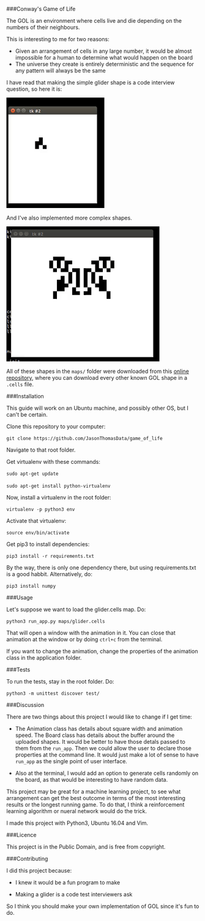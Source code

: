 ###Conway's Game of Life

The GOL is an environment where cells live and die depending on the numbers of their neighbours.

This is interesting to me for two reasons:

- Given an arrangement of cells in any large number, it would be almost impossible for a human to determine what would happen on the board
- The universe they create is entirely deterministic and the sequence for any pattern will always be the same

I have read that making the simple glider shape is a code interview question, so here it is:

![glider pic](gifs/glider.gif)

And I've also implemented more complex shapes.

![brain pic](gifs/brain.gif)

All of these shapes in the ```maps/``` folder were downloaded from this [online repository](http://www.bitstorm.org/gameoflife/lexicon/), where you can download every other known GOL shape in a ```.cells``` file.

###Installation

This guide will work on an Ubuntu machine, and possibly other OS, but I can't be certain.

Clone this repository to your computer:

    git clone https://github.com/JasonThomasData/game_of_life

Navigate to that root folder.

Get virtualenv with these commands:

    sudo apt-get update
    
    sudo apt-get install python-virtualenv

Now, install a virtualenv in the root folder:

    virtualenv -p python3 env

Activate that virtualenv:

    source env/bin/activate

Get pip3 to install dependencies:

    pip3 install -r requirements.txt

By the way, there is only one dependency there, but using requirements.txt is a good habbit. Alternatively, do:

    pip3 install numpy

###Usage

Let's suppose we want to load the glider.cells map. Do:

    python3 run_app.py maps/glider.cells

That will open a window with the animation in it. You can close that animation at the window or by doing ```ctrl+c``` from the terminal.

If you want to change the animation, change the properties of the animation class in the application folder.

###Tests

To run the tests, stay in the root folder. Do:

    python3 -m unittest discover test/

###Discussion

There are two things about this project I would like to change if I get time:

- The Animation class has details about square width and animation speed. The Board class has details about the buffer around the uploaded shapes. It would be better to have those detals passed to them from the ```run_app```. Then we could allow the user to declare those properties at the command line. It would just make a lot of sense to have ```run_app``` as the single point of user interface.

- Also at the terminal, I would add an option to generate cells randomly on the board, as that would be interesting to have random data.

This project may be great for a machine learning project, to see what arrangement can get the best outcome in terms of the most interesting results or the longest running game. To do that, I think a reinforcement learning algorithm or nueral network would do the trick.

I made this project with Python3, Ubuntu 16.04 and Vim.

###Licence

This project is in the Public Domain, and is free from copyright.

###Contributing

I did this project because:

- I knew it would be a fun program to make

- Making a glider is a code test interviewers ask

So I think you should make your own implementation of GOL since it's fun to do.

